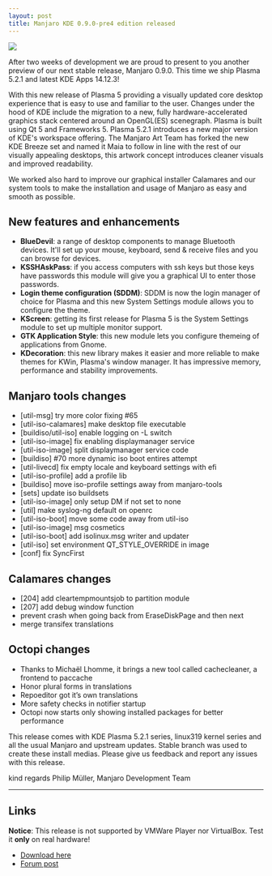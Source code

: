 ```yaml
---
layout: post
title: Manjaro KDE 0.9.0-pre4 edition released
---
```


<img src="{{ site.baseurl }}/images/manjaro-kde-090-pre4.jpg">

After two weeks of development we are proud to present to you another preview of our next stable release, Manjaro 0.9.0. This time we ship Plasma 5.2.1 and latest KDE Apps 14.12.3!

With this new release of Plasma 5 providing a visually updated core desktop experience that is easy to use and familiar to the user. Changes under the hood of KDE include the migration to a new, fully hardware-accelerated graphics stack centered around an OpenGL(ES) scenegraph. Plasma is built using Qt 5 and Frameworks 5. Plasma 5.2.1 introduces a new major version of KDE's workspace offering. The Manjaro Art Team has forked the new KDE Breeze set and named it Maia to follow in line with the rest of our visually appealing desktops, this artwork concept introduces cleaner visuals and improved readability.

We worked also hard to improve our graphical installer Calamares and our system tools to make the installation and usage of Manjaro as easy and smooth as possible.

## New features and enhancements

- **BlueDevil**: a range of desktop components to manage Bluetooth devices. It'll set up your mouse, keyboard, send & receive files and you can browse for devices.
- **KSSHAskPass**: if you access computers with ssh keys but those keys have passwords this module will give you a graphical UI to enter those passwords.
- **Login theme configuration (SDDM)**: SDDM is now the login manager of choice for Plasma and this new System Settings module allows you to configure the theme.
- **KScreen**: getting its first release for Plasma 5 is the System Settings module to set up multiple monitor support.
- **GTK Application Style**: this new module lets you configure themeing of applications from Gnome.
- **KDecoration**: this new library makes it easier and more reliable to make themes for KWin, Plasma's window manager. It has impressive memory, performance and stability improvements.

## Manjaro tools changes

* [util-msg] try more color fixing #65 
* [util-iso-calamares] make desktop file executable
* [buildiso/util-iso] enable logging on -L switch
* [util-iso-image] fix enabling displaymanager service
* [util-iso-image] split displaymanager service code
* [buildiso] #70 more dynamic iso boot entires attempt
* [util-livecd] fix empty locale and keyboard settings with efi
* [util-iso-profile] add a profile lib
* [buildiso] move iso-profile settings away from manjaro-tools
* [sets] update iso buildsets
* [util-iso-image] only setup DM if not set to none
* [util] make syslog-ng default on openrc
* [util-iso-boot] move some code away from util-iso
* [util-iso-image] msg cosmetics
* [util-iso-boot] add isolinux.msg writer and updater
* [util-iso] set environment QT_STYLE_OVERRIDE in image
* [conf] fix SyncFirst

## Calamares changes

* [204] add cleartempmountsjob to partition module
* [207] add debug window function
* prevent crash when going back from EraseDiskPage and then next
* merge transifex translations

## Octopi changes

- Thanks to Michaël Lhomme, it brings a new tool called cachecleaner, a frontend to paccache
- Honor plural forms in translations
- Repoeditor got it’s own translations
- More safety checks in notifier startup
- Octopi now starts only showing installed packages for better performance

This release comes with KDE Plasma 5.2.1 series, linux319 kernel series and all the usual Manjaro and upstream updates. Stable branch was used to create these install medias. Please give us feedback and report any issues with this release.

kind regards
Philip Müller, Manjaro Development Team

----

## Links

**Notice**: This release is not supported by VMWare Player nor VirtualBox. Test it **only** on real hardware!

* [Download here](http://sourceforge.net/projects/manjarotest/files/0.9.0/kde/0.9.0-pre4/)
* [Forum post](https://forum.manjaro.org/index.php?topic=21295.0)
